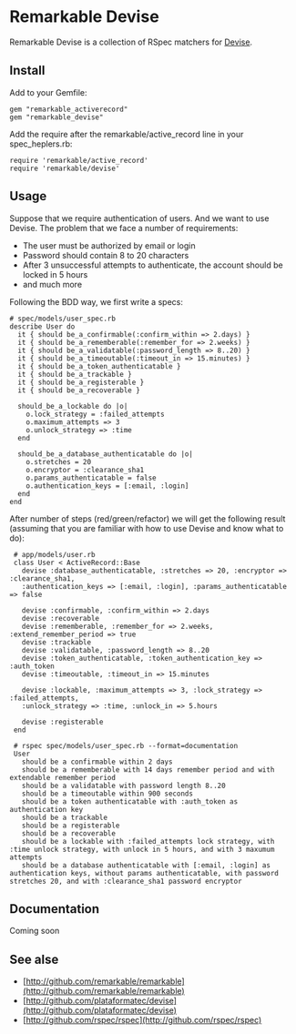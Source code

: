 # Remarkable Devise

Remarkable Devise is a collection of RSpec matchers for [Devise](http://github.com/plataformatec/devise).

## Install

Add to your Gemfile:

    gem "remarkable_activerecord"
    gem "remarkable_devise"

Add the require after the remarkable/active_record line in your spec_heplers.rb:

    require 'remarkable/active_record'
    require 'remarkable/devise'

## Usage

Suppose that we require authentication of users. And we want to use Devise. The problem that we face a number of requirements:
* The user must be authorized by email or login
* Password should contain 8 to 20 characters
* After 3 unsuccessful attempts to authenticate, the account should be locked in 5 hours
* and much more

Following the BDD way, we first write a specs:
   
    # spec/models/user_spec.rb   
    describe User do
      it { should be_a_confirmable(:confirm_within => 2.days) }
      it { should be_a_rememberable(:remember_for => 2.weeks) }
      it { should be_a_validatable(:password_length => 8..20) }
      it { should be_a_timeoutable(:timeout_in => 15.minutes) }
      it { should be_a_token_authenticatable }
      it { should be_a_trackable }
      it { should be_a_registerable }
      it { should be_a_recoverable }

      should_be_a_lockable do |o|
        o.lock_strategy = :failed_attempts
        o.maximum_attempts => 3
        o.unlock_strategy => :time
      end
  
      should_be_a_database_authenticatable do |o|
        o.stretches = 20
        o.encryptor = :clearance_sha1
        o.params_authenticatable = false
        o.authentication_keys = [:email, :login]
      end
    end

After number of steps (red/green/refactor) we will get the following
result (assuming that you are familiar with how to use Devise and
know what to do):
     
     # app/models/user.rb
     class User < ActiveRecord::Base
       devise :database_authenticatable, :stretches => 20, :encryptor => :clearance_sha1, 
       :authentication_keys => [:email, :login], :params_authenticatable => false
  
       devise :confirmable, :confirm_within => 2.days
       devise :recoverable
       devise :rememberable, :remember_for => 2.weeks, :extend_remember_period => true
       devise :trackable
       devise :validatable, :password_length => 8..20
       devise :token_authenticatable, :token_authentication_key => :auth_token
       devise :timeoutable, :timeout_in => 15.minutes
       
       devise :lockable, :maximum_attempts => 3, :lock_strategy => :failed_attempts, 
       :unlock_strategy => :time, :unlock_in => 5.hours
       
       devise :registerable
     end

     # rspec spec/models/user_spec.rb --format=documentation
     User
       should be a confirmable within 2 days
       should be a rememberable with 14 days remember period and with extendable remember period
       should be a validatable with password length 8..20
       should be a timeoutable within 900 seconds
       should be a token authenticatable with :auth_token as authentication key
       should be a trackable
       should be a registerable
       should be a recoverable
       should be a lockable with :failed_attempts lock strategy, with :time unlock strategy, with unlock in 5 hours, and with 3 maxumum attempts
       should be a database authenticatable with [:email, :login] as authentication keys, without params authenticatable, with password stretches 20, and with :clearance_sha1 password encryptor

## Documentation

Coming soon

## See alse

* [http://github.com/remarkable/remarkable](http://github.com/remarkable/remarkable)
* [http://github.com/plataformatec/devise](http://github.com/plataformatec/devise)
* [http://github.com/rspec/rspec](http://github.com/rspec/rspec)
